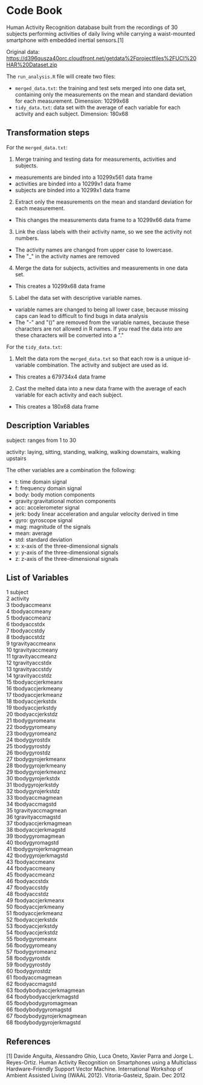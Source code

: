 Code Book
======================

Human Activity Recognition database built from the recordings of 30 subjects performing activities of daily living while carrying a waist-mounted smartphone with embedded inertial sensors.[1]

Original data: https://d396qusza40orc.cloudfront.net/getdata%2Fprojectfiles%2FUCI%20HAR%20Dataset.zip 

The `run_analysis.R` file will create two files:
 - `merged_data.txt`: the training and test sets merged into one data set, containing only the measurements on the mean and standard deviation for each measurement. Dimension: 10299x68
 - `tidy_data.txt`: data set with the average of each variable for each activity and each subject. Dimension: 180x68
 
 

Transformation steps
---------------------
For the `merged_data.txt`:

1. Merge training and testing data for measurements, activities and subjects.
 -  measurements are binded into a 10299x561 data frame
 -  activities are binded into a 10299x1 data frame
 -  subjects are binded into a 10299x1 data frame

2. Extract only the measurements on the mean and standard deviation for each measurement.
 - This changes the measurements data frame to a 10299x66 data frame
 
3. Link the class labels with their activity name, so we see the activity not numbers.
 - The activity names are changed from upper case to lowercase.
 - The "_" in the activity names are removed
 
4. Merge the data for subjects, activities and measurements in one data set.
 - This creates a 10299x68 data frame

5. Label the data set with descriptive variable names.
 - variable names are changed to being all lower case, because missing caps can lead to difficult to find bugs in data analysis
 - The "-" and "()" are removed from the variable names, because these characters are not allowed in R names. If you read the data into are these characters will be converted into a "."


For the `tidy_data.txt`:

1. Melt the data rom the `merged_data.txt` so that each row is a unique id-variable combination. The activity and subject are used as id.
 - This creates a 679734x4 data frame
 
2. Cast the melted data into a new data frame with the average of each variable for each activity and each subject.
 - This creates a 180x68 data frame



Description Variables 
---------------------
subject: ranges from 1 to 30

activity: laying, sitting, standing, walking, walking downstairs, walking upstairs

The other variables are a combination the following:
* t: time domain signal
* f: frequency domain signal
* body: body motion components
* gravity:gravitational motion components
* acc: accelerometer signal
* jerk: body linear acceleration and angular velocity derived in time
* gyro: gyroscope signal 
* mag: magnitude of the signals
* mean: average
* std: standard deviation
* x: x-axis of the three-dimensional signals
* y: y-axis of the three-dimensional signals
* z: z-axis of the three-dimensional signals



List of Variables 
----------
1                   subject     
2                  activity     
3             tbodyaccmeanx     
4             tbodyaccmeany     
5             tbodyaccmeanz     
6              tbodyaccstdx     
7              tbodyaccstdy     
8              tbodyaccstdz     
9          tgravityaccmeanx     
10         tgravityaccmeany     
11         tgravityaccmeanz     
12          tgravityaccstdx     
13          tgravityaccstdy     
14          tgravityaccstdz     
15        tbodyaccjerkmeanx     
16        tbodyaccjerkmeany     
17        tbodyaccjerkmeanz     
18         tbodyaccjerkstdx     
19         tbodyaccjerkstdy     
20         tbodyaccjerkstdz     
21           tbodygyromeanx     
22           tbodygyromeany     
23           tbodygyromeanz     
24            tbodygyrostdx     
25            tbodygyrostdy     
26            tbodygyrostdz     
27       tbodygyrojerkmeanx     
28       tbodygyrojerkmeany     
29       tbodygyrojerkmeanz     
30        tbodygyrojerkstdx     
31        tbodygyrojerkstdy     
32        tbodygyrojerkstdz     
33          tbodyaccmagmean     
34           tbodyaccmagstd     
35       tgravityaccmagmean     
36        tgravityaccmagstd     
37      tbodyaccjerkmagmean     
38       tbodyaccjerkmagstd     
39         tbodygyromagmean     
40          tbodygyromagstd     
41     tbodygyrojerkmagmean     
42      tbodygyrojerkmagstd     
43            fbodyaccmeanx     
44            fbodyaccmeany     
45            fbodyaccmeanz     
46             fbodyaccstdx     
47             fbodyaccstdy     
48             fbodyaccstdz     
49        fbodyaccjerkmeanx     
50        fbodyaccjerkmeany     
51        fbodyaccjerkmeanz     
52         fbodyaccjerkstdx     
53         fbodyaccjerkstdy     
54         fbodyaccjerkstdz     
55           fbodygyromeanx     
56           fbodygyromeany     
57           fbodygyromeanz     
58            fbodygyrostdx     
59            fbodygyrostdy     
60            fbodygyrostdz     
61          fbodyaccmagmean     
62           fbodyaccmagstd     
63  fbodybodyaccjerkmagmean     
64   fbodybodyaccjerkmagstd     
65     fbodybodygyromagmean     
66      fbodybodygyromagstd     
67 fbodybodygyrojerkmagmean     
68  fbodybodygyrojerkmagstd     


References
-----------
[1] Davide Anguita, Alessandro Ghio, Luca Oneto, Xavier Parra and Jorge L. Reyes-Ortiz. Human Activity Recognition on Smartphones using a Multiclass Hardware-Friendly Support Vector Machine. International Workshop of Ambient Assisted Living (IWAAL 2012). Vitoria-Gasteiz, Spain. Dec 2012
